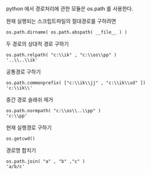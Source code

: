 python 에서 경로처리에 관한 모듈은 os.path 를 사용한다.

현재 실행되는 스크립트파일의 절대경로를 구하려면

    os.path.dirname( os.path.abspath( __file__ ) )

두 경로의 상대적 경로 구하기 

    os.path.relpath( "c:\\ik" , "c:\\os\\pp" )
    '..\\..\\ik'

공통경로 구하기 

    os.path.commonprefix( ["c:\\ik\\jj" , "c:\\ik\\sd" ])
    'c:\\ik\\'

중간 경로 슬래쉬 제거 

    os.path.normpath( "c:\\os\\..\\pp" )
    'c:\\pp'
  
현재 실행경로 구하기 

    os.getcwd()

경로명 합치기 

    os.path.join( "a" , "b" ,"c" )
    'a/b/c'